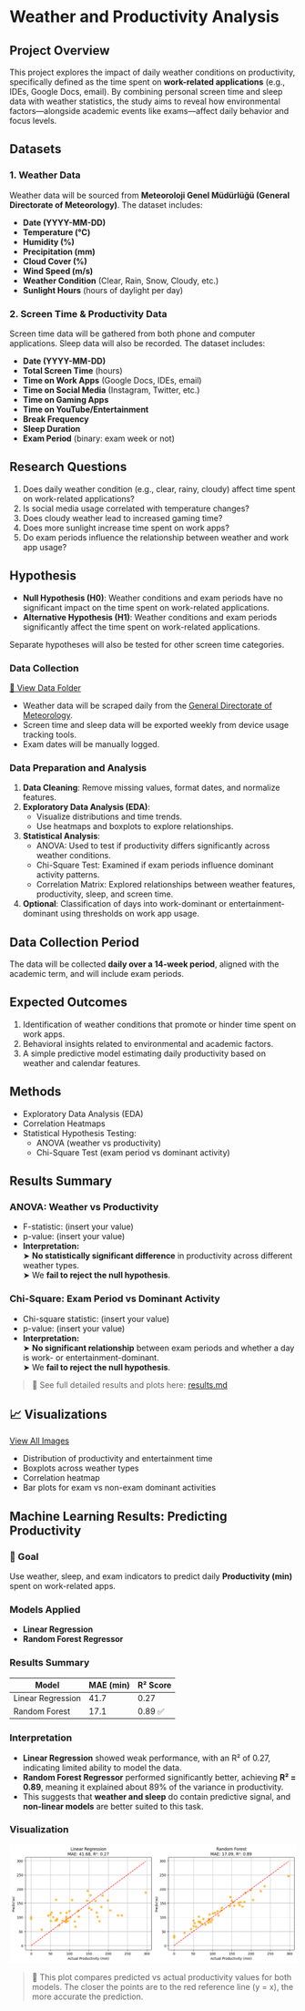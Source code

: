 # Weather and Productivity Analysis

## Project Overview

This project explores the impact of daily weather conditions on productivity, specifically defined as the time spent on **work-related applications** (e.g., IDEs, Google Docs, email). By combining personal screen time and sleep data with weather statistics, the study aims to reveal how environmental factors—alongside academic events like exams—affect daily behavior and focus levels.

## Datasets

### 1. Weather Data

Weather data will be sourced from **Meteoroloji Genel Müdürlüğü (General Directorate of Meteorology)**. The dataset includes:

- **Date (YYYY-MM-DD)**
- **Temperature (°C)**
- **Humidity (%)**
- **Precipitation (mm)**
- **Cloud Cover (%)**
- **Wind Speed (m/s)**
- **Weather Condition** (Clear, Rain, Snow, Cloudy, etc.)
- **Sunlight Hours** (hours of daylight per day)

### 2. Screen Time & Productivity Data

Screen time data will be gathered from both phone and computer applications. Sleep data will also be recorded. The dataset includes:

- **Date (YYYY-MM-DD)**
- **Total Screen Time** (hours)
- **Time on Work Apps** (Google Docs, IDEs, email)
- **Time on Social Media** (Instagram, Twitter, etc.)
- **Time on Gaming Apps**
- **Time on YouTube/Entertainment**
- **Break Frequency**
- **Sleep Duration**
- **Exam Period** (binary: exam week or not)

## Research Questions

1. Does daily weather condition (e.g., clear, rainy, cloudy) affect time spent on work-related applications?
2. Is social media usage correlated with temperature changes?
3. Does cloudy weather lead to increased gaming time?
4. Does more sunlight increase time spent on work apps?
5. Do exam periods influence the relationship between weather and work app usage?

## Hypothesis

- **Null Hypothesis (H0)**: Weather conditions and exam periods have no significant impact on the time spent on work-related applications.
- **Alternative Hypothesis (H1)**: Weather conditions and exam periods significantly affect the time spent on work-related applications.

Separate hypotheses will also be tested for other screen time categories.

### Data Collection
[📁 View Data Folder](./data)

- Weather data will be scraped daily from the [General Directorate of Meteorology](https://www.google.com/search?client=safari&rls=en&q=meteoroloji+genel+m%C3%BCd%C3%BCrl%C3%BC%C4%9F%C3%BC&ie=UTF-8&oe=UTF-8).
- Screen time and sleep data will be exported weekly from device usage tracking tools.
- Exam dates will be manually logged.

### Data Preparation and Analysis

1. **Data Cleaning**: Remove missing values, format dates, and normalize features.
2. **Exploratory Data Analysis (EDA)**:
   - Visualize distributions and time trends.
   - Use heatmaps and boxplots to explore relationships.
3. **Statistical Analysis**:
   - ANOVA: Used to test if productivity differs significantly across weather conditions.
   - Chi-Square Test: Examined if exam periods influence dominant activity patterns.
   - Correlation Matrix: Explored relationships between weather features, productivity, sleep, and screen time.
4. **Optional**: Classification of days into work-dominant or entertainment-dominant using thresholds on work app usage.

## Data Collection Period

The data will be collected **daily over a 14-week period**, aligned with the academic term, and will include exam periods.

## Expected Outcomes

1. Identification of weather conditions that promote or hinder time spent on work apps.
2. Behavioral insights related to environmental and academic factors.
3. A simple predictive model estimating daily productivity based on weather and calendar features.

## Methods
- Exploratory Data Analysis (EDA)
- Correlation Heatmaps
- Statistical Hypothesis Testing:
  - ANOVA (weather vs productivity)
  - Chi-Square Test (exam period vs dominant activity)

## Results Summary

### ANOVA: Weather vs Productivity
- F-statistic: (insert your value)
- p-value: (insert your value)
- **Interpretation:**  
  ➤ **No statistically significant difference** in productivity across different weather types.  
  ➤ We **fail to reject the null hypothesis**.

### Chi-Square: Exam Period vs Dominant Activity
- Chi-square statistic: (insert your value)
- p-value: (insert your value)
- **Interpretation:**  
  ➤ **No significant relationship** between exam periods and whether a day is work- or entertainment-dominant.  
  ➤ We **fail to reject the null hypothesis**.

> 📄 See full detailed results and plots here: [results.md](results.md)

## 📈 Visualizations
[View All Images](./images)

- Distribution of productivity and entertainment time
- Boxplots across weather types
- Correlation heatmap
- Bar plots for exam vs non-exam dominant activities

## Machine Learning Results: Predicting Productivity

### 🎯 Goal
Use weather, sleep, and exam indicators to predict daily **Productivity (min)** spent on work-related apps.

### Models Applied
- **Linear Regression**
- **Random Forest Regressor**

### Results Summary

| Model                | MAE (min) | R² Score |
|---------------------|-----------|----------|
| Linear Regression    | 41.7      | 0.27     |
| Random Forest        | 17.1      | 0.89 ✅  |

### Interpretation
- **Linear Regression** showed weak performance, with an R² of 0.27, indicating limited ability to model the data.
- **Random Forest Regressor** performed significantly better, achieving **R² = 0.89**, meaning it explained about 89% of the variance in productivity.
- This suggests that **weather and sleep** do contain predictive signal, and **non-linear models** are better suited to this task.

### Visualization
![Prediction vs Reality](images/ML_Prediction_vs_Reality.png)

> 📁 This plot compares predicted vs actual productivity values for both models. The closer the points are to the red reference line (y = x), the more accurate the prediction.

<!--
## Installation

To run this project locally, clone the repository:

```bash
git clone https://github.com/your-username/weather-productivity-analysis.git
